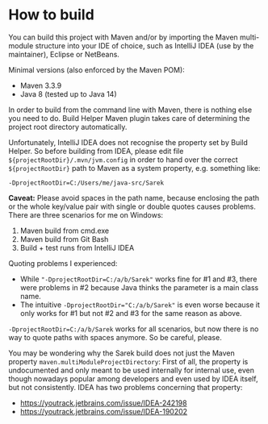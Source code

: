 # How to build

You can build this project with Maven and/or by importing the Maven multi-module structure into your IDE of choice, such
as IntelliJ IDEA (use by the maintainer), Eclipse or NetBeans.

Minimal versions (also enforced by the Maven POM):
  * Maven 3.3.9
  * Java 8 (tested up to Java 14)

In order to build from the command line with Maven, there is nothing else you need to do. Build Helper Maven plugin
takes care of determining the project root directory automatically.

Unfortunately, IntelliJ IDEA does not recognise the property set by Build Helper. So before building from IDEA, please
edit file `${projectRootDir}/.mvn/jvm.config` in order to hand over the correct `${projectRootDir}` path to Maven as a
system property, e.g. something like:

```text
-DprojectRootDir=C:/Users/me/java-src/Sarek
```

**Caveat:** Please avoid spaces in the path name, because enclosing the path or the whole key/value pair with
single or double quotes causes problems. There are three scenarios for me on Windows:
  1. Maven build from cmd.exe
  2. Maven build from Git Bash
  3. Build + test runs from IntelliJ IDEA

Quoting problems I experienced:
  * While `"-DprojectRootDir=C:/a/b/Sarek"` works fine for #1 and #3, there were problems in #2 because Java thinks the
    parameter is a main class name.
  * The intuitive `-DprojectRootDir="C:/a/b/Sarek"` is even worse because it only works for #1 but not #2 and #3 for the
    same reason as above.

`-DprojectRootDir=C:/a/b/Sarek` works for all scenarios, but now there is no way to quote paths with spaces anymore. So
be careful, please.
 
You may be wondering why the Sarek build does not just the Maven property `maven.multiModuleProjectDirectory`: First of
all, the property is undocumented and only meant to be used internally for internal use, even though nowadays popular
among developers and even used by IDEA itself, but not consistently. IDEA has two problems concerning that property:
  * https://youtrack.jetbrains.com/issue/IDEA-242198
  * https://youtrack.jetbrains.com/issue/IDEA-190202 
